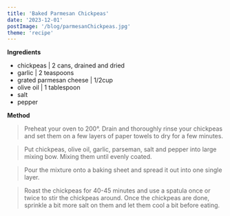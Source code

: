 ```yaml
---
title: 'Baked Parmesan Chickpeas'
date: '2023-12-01'
postImage: '/blog/parmesanChickpeas.jpg'
theme: 'recipe'
---
```


**Ingredients**
- chickpeas | 2 cans, drained and dried
- garlic | 2 teaspoons
- grated parmesan cheese | 1/2cup
- olive oil | 1 tablespoon
- salt
- pepper

**Method**
> Preheat your oven to 200°. Drain and thoroughly rinse your chickpeas and set them on a few layers of paper towels to dry for a few minutes.

> Put chickpeas, olive oil, garlic, parseman, salt and pepper into large mixing bow. Mixing them until evenly coated.

> Pour the mixture onto a baking sheet and spread it out into one single layer. 

> Roast the chickpeas for 40-45 minutes and use a spatula once or twice to stir the chickpeas around. Once the chickpeas are done, sprinkle a bit more salt on them and let them cool a bit before eating.
